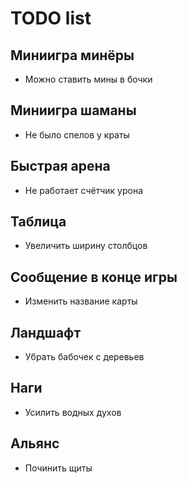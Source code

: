 # TODO list

## Миниигра минёры

- Можно ставить мины в бочки

## Миниигра шаманы

- Не было спелов у краты

## Быстрая арена

- Не работает счётчик урона

## Таблица

- Увеличить ширину столбцов

## Сообщение в конце игры

- Изменить название карты

## Ландшафт

- Убрать бабочек с деревьев

## Наги

- Усилить водных духов

## Альянс

- Починить щиты
